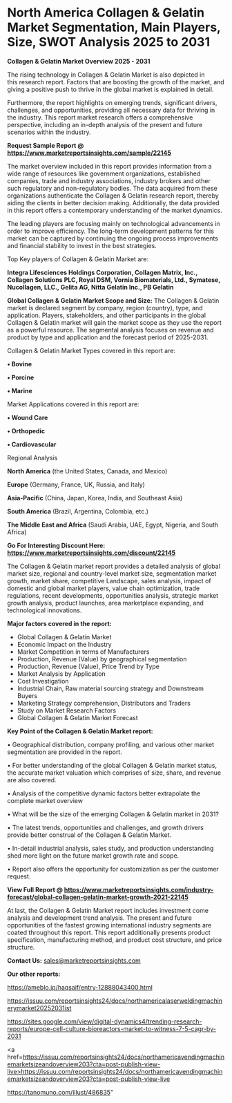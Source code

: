 # North America Collagen & Gelatin Market Segmentation, Main Players, Size, SWOT Analysis 2025 to 2031

<Strong> Collagen & Gelatin Market Overview 2025 - 2031</strong>

The rising technology in Collagen & Gelatin Market is also depicted in this research report. Factors that are boosting the growth of the market, and giving a positive push to thrive in the global market is explained in detail.

Furthermore, the report highlights on emerging trends, significant drivers, challenges, and opportunities, providing all necessary data for thriving in the industry. This report market research offers a comprehensive perspective, including an in-depth analysis of the present and future scenarios within the industry.

<strong>Request Sample Report @ <a href=https://www.marketreportsinsights.com/sample/22145>https://www.marketreportsinsights.com/sample/22145</a></strong>

The market overview included in this report provides information from a wide range of resources like government organizations, established companies, trade and industry associations, industry brokers and other such regulatory and non-regulatory bodies. The data acquired from these organizations authenticate the Collagen & Gelatin research report, thereby aiding the clients in better decision making. Additionally, the data provided in this report offers a contemporary understanding of the market dynamics.

The leading players are focusing mainly on technological advancements in order to improve efficiency. The long-term development patterns for this market can be captured by continuing the ongoing process improvements and financial stability to invest in the best strategies.

Top Key players of Collagen & Gelatin Market are:

<strong>Integra Lifesciences Holdings Corporation, Collagen Matrix, Inc., Collagen Solutions PLC, Royal DSM, Vornia Biomaterials, Ltd., Symatese, Nucollagen, LLC., Gelita AG, Nitta Gelatin Inc., PB Gelatin</strong>

<strong><b>Global Collagen & Gelatin Market Scope and Size:</b></strong>
The Collagen & Gelatin market is declared segment by company, region (country), type, and application. Players, stakeholders, and other participants in the global Collagen & Gelatin market will gain the market scope as they use the report as a powerful resource. The segmental analysis focuses on revenue and product by type and application and the forecast period of 2025-2031.

Collagen & Gelatin Market Types covered in this report are:

<strong>• Bovine

• Porcine

• Marine</strong>

Market Applications covered in this report are:

<strong>• Wound Care

• Orthopedic

• Cardiovascular</strong> 

Regional Analysis

<strong>North America</strong> (the United States, Canada, and Mexico)

<strong>Europe</strong> (Germany, France, UK, Russia, and Italy)

<strong>Asia-Pacific</strong> (China, Japan, Korea, India, and Southeast Asia)

<strong>South America</strong> (Brazil, Argentina, Colombia, etc.)

<strong>The Middle East and Africa</strong> (Saudi Arabia, UAE, Egypt, Nigeria, and South Africa)

<strong>Go For Interesting Discount Here: <a href=https://www.marketreportsinsights.com/discount/22145>https://www.marketreportsinsights.com/discount/22145</a></strong>

The Collagen & Gelatin market report provides a detailed analysis of global market size, regional and country-level market size, segmentation market growth, market share, competitive Landscape, sales analysis, impact of domestic and global market players, value chain optimization, trade regulations, recent developments, opportunities analysis, strategic market growth analysis, product launches, area marketplace expanding, and technological innovations.

<strong><b>Major factors covered in the report:</b></strong>
<ul>
  <li>Global Collagen & Gelatin Market </li>
  <li>Economic Impact on the Industry</li>
  <li>Market Competition in terms of Manufacturers</li>
  <li>Production, Revenue (Value) by geographical segmentation</li>
  <li>Production, Revenue (Value), Price Trend by Type</li>
  <li>Market Analysis by Application</li>
  <li>Cost Investigation</li>
  <li>Industrial Chain, Raw material sourcing strategy and Downstream Buyers</li>
  <li>Marketing Strategy comprehension, Distributors and Traders</li>
  <li>Study on Market Research Factors</li>
  <li>Global Collagen & Gelatin Market Forecast</li>
</ul>

<strong><b>Key Point of the Collagen & Gelatin Market report:</b></strong>

• Geographical distribution, company profiling, and various other market segmentation are provided in the report.

• For better understanding of the global Collagen & Gelatin market status, the accurate market valuation which comprises of size, share, and revenue are also covered.

• Analysis of the competitive dynamic factors better extrapolate the complete market overview

• What will be the size of the emerging Collagen & Gelatin market in 2031?

• The latest trends, opportunities and challenges, and growth drivers provide better construal of the Collagen & Gelatin Market.

• In-detail industrial analysis, sales study, and production understanding shed more light on the future market growth rate and scope.

• Report also offers the opportunity for customization as per the customer request.

<strong><b>View Full Report @ <a href=https://www.marketreportsinsights.com/industry-forecast/global-collagen-gelatin-market-growth-2021-22145>https://www.marketreportsinsights.com/industry-forecast/global-collagen-gelatin-market-growth-2021-22145</a></b></strong>


At last, the Collagen & Gelatin Market report includes investment come analysis and development trend analysis. The present and future opportunities of the fastest growing international industry segments are coated throughout this report. This report additionally presents product specification, manufacturing method, and product cost structure, and price structure.

<strong>Contact Us:</strong>
sales@marketreportsinsights.com

<strong>Our other reports:</strong>

<a href=https://ameblo.jp/haqsaif/entry-12888043400.html>https://ameblo.jp/haqsaif/entry-12888043400.html</a>

<a href=https://issuu.com/reportsinsights24/docs/northamericalaserweldingmachinerymarket20252031ist>https://issuu.com/reportsinsights24/docs/northamericalaserweldingmachinerymarket20252031ist</a>

<a href=https://sites.google.com/view/digital-dynamics4/trending-research-reports/europe-cell-culture-bioreactors-market-to-witness-7-5-cagr-by-2031>https://sites.google.com/view/digital-dynamics4/trending-research-reports/europe-cell-culture-bioreactors-market-to-witness-7-5-cagr-by-2031</a>

<a href=https://issuu.com/reportsinsights24/docs/northamericavendingmachinemarketsizeandoverview203?cta=post-publish-view-live>https://issuu.com/reportsinsights24/docs/northamericavendingmachinemarketsizeandoverview203?cta=post-publish-view-live</a>

<a href=https://tanomuno.com/illust/486835>https://tanomuno.com/illust/486835</a>"
